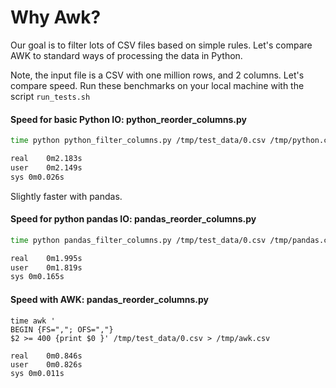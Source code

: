 # Why Awk?

Our goal is to filter lots of CSV files based on simple rules. Let's compare AWK to standard ways of processing the data in Python.

Note, the input file is a CSV with one million rows, and 2 columns. Let's compare speed. Run these benchmarks on your local machine with the script `run_tests.sh`

#### Speed for basic Python IO: python_reorder_columns.py

```bash
time python python_filter_columns.py /tmp/test_data/0.csv /tmp/python.csv

real	0m2.183s
user	0m2.149s
sys	0m0.026s
```

Slightly faster with pandas.

#### Speed for python pandas IO: pandas_reorder_columns.py

```bash
time python pandas_filter_columns.py /tmp/test_data/0.csv /tmp/pandas.csv

real	0m1.995s
user	0m1.819s
sys	0m0.165s
```

#### Speed with AWK: pandas_reorder_columns.py

```
time awk '
BEGIN {FS=","; OFS=","}
$2 >= 400 {print $0 }' /tmp/test_data/0.csv > /tmp/awk.csv

real	0m0.846s
user	0m0.826s
sys	0m0.011s
```
